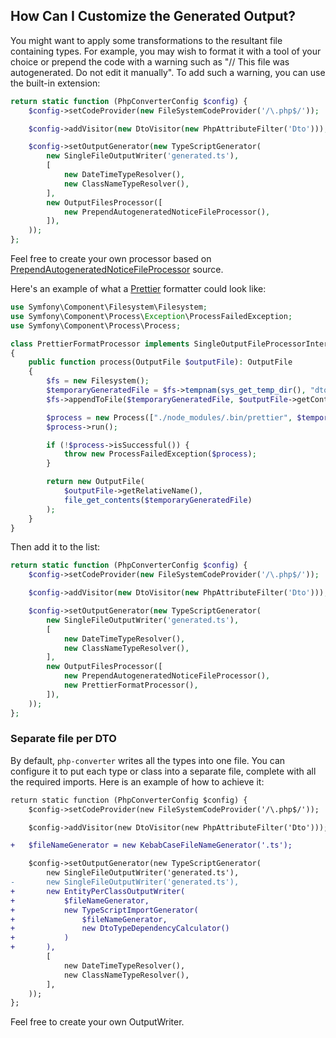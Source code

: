 ## How Can I Customize the Generated Output?

You might want to apply some transformations to the resultant file containing types. For example, you may wish to format it with a tool of your choice or prepend the code with a warning such as "// This file was autogenerated. Do not edit it manually". To add such a warning, you can use the built-in extension:

```php
return static function (PhpConverterConfig $config) {
    $config->setCodeProvider(new FileSystemCodeProvider('/\.php$/'));

    $config->addVisitor(new DtoVisitor(new PhpAttributeFilter('Dto')));

    $config->setOutputGenerator(new TypeScriptGenerator(
        new SingleFileOutputWriter('generated.ts'),
        [
            new DateTimeTypeResolver(),
            new ClassNameTypeResolver(),
        ],
        new OutputFilesProcessor([
            new PrependAutogeneratedNoticeFileProcessor(),
        ]),
    ));
};
```

Feel free to create your own processor based on [PrependAutogeneratedNoticeFileProcessor](https://github.com/riverwaysoft/php-converter/blob/26ee25f07ac97a942e1327165424fc65777b80b0/src/OutputWriter/OutputProcessor/PrependAutogeneratedNoticeFileProcessor.php) source.

Here's an example of what a [Prettier](https://prettier.io/) formatter could look like:

```php
use Symfony\Component\Filesystem\Filesystem;
use Symfony\Component\Process\Exception\ProcessFailedException;
use Symfony\Component\Process\Process;

class PrettierFormatProcessor implements SingleOutputFileProcessorInterface
{
    public function process(OutputFile $outputFile): OutputFile
    {
        $fs = new Filesystem();
        $temporaryGeneratedFile = $fs->tempnam(sys_get_temp_dir(), "dto", '.ts');
        $fs->appendToFile($temporaryGeneratedFile, $outputFile->getContent());

        $process = new Process(["./node_modules/.bin/prettier", $temporaryGeneratedFile, '--write', '--config', '.prettierrc.js']);
        $process->run();

        if (!$process->isSuccessful()) {
            throw new ProcessFailedException($process);
        }

        return new OutputFile(
            $outputFile->getRelativeName(),
            file_get_contents($temporaryGeneratedFile)
        );
    }
}
```

Then add it to the list:

```php
return static function (PhpConverterConfig $config) {
    $config->setCodeProvider(new FileSystemCodeProvider('/\.php$/'));

    $config->addVisitor(new DtoVisitor(new PhpAttributeFilter('Dto')));

    $config->setOutputGenerator(new TypeScriptGenerator(
        new SingleFileOutputWriter('generated.ts'),
        [
            new DateTimeTypeResolver(),
            new ClassNameTypeResolver(),
        ],
        new OutputFilesProcessor([
            new PrependAutogeneratedNoticeFileProcessor(),
            new PrettierFormatProcessor(),
        ]),
    ));
};
```

### Separate file per DTO
By default, `php-converter` writes all the types into one file. You can configure it to put each type or class into a separate file, complete with all the required imports. Here is an example of how to achieve it:

```diff
return static function (PhpConverterConfig $config) {
    $config->setCodeProvider(new FileSystemCodeProvider('/\.php$/'));

    $config->addVisitor(new DtoVisitor(new PhpAttributeFilter('Dto')));

+   $fileNameGenerator = new KebabCaseFileNameGenerator('.ts');

    $config->setOutputGenerator(new TypeScriptGenerator(
        new SingleFileOutputWriter('generated.ts'),
-       new SingleFileOutputWriter('generated.ts'),
+       new EntityPerClassOutputWriter(
+           $fileNameGenerator,
+           new TypeScriptImportGenerator(
+               $fileNameGenerator,
+               new DtoTypeDependencyCalculator()
+           )
+       ),
        [
            new DateTimeTypeResolver(),
            new ClassNameTypeResolver(),
        ],
    ));
};
```

Feel free to create your own OutputWriter.